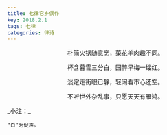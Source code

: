```yaml
---
title: 七律它乡偶作
key: 2018.2.1
tags: 七律
categories: 律诗
---
```


<p align="center">朴简火锅随意烹，菜花羊肉趣不同。
</p>
<p align="center">杯含暮雪三分白，园醉早梅一缕红。
</p>
<p align="center">淡定走街眼已静，轻闲看市心还空。
</p>
<p align="center">不听世外杂乱事，只愿天天有雁鸿。
</p>
_小注：_

```
“白”为促声。
```
